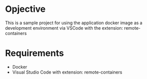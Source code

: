 # Opjective
This is a sample project for using the application docker image as a development environment via VSCode with the extension: remote-containers

# Requirements
* Docker
* Visual Studio Code with extension: remote-containers
